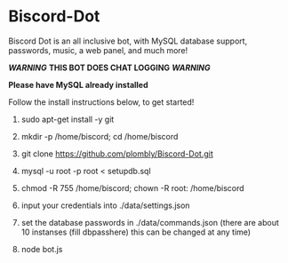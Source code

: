 # Biscord-Dot

Biscord Dot is an all inclusive bot, with MySQL database support, passwords, music, a web panel, and much more!

***WARNING*** **THIS BOT DOES CHAT LOGGING** ***WARNING***

**Please have MySQL already installed**

Follow the install instructions below, to get started!

1. sudo apt-get install -y git

2. mkdir -p /home/biscord; cd /home/biscord

2. git clone https://github.com/plombly/Biscord-Dot.git

3. mysql -u root -p root < setupdb.sql

4. chmod -R 755 /home/biscord; chown -R root: /home/biscord

5. input your credentials into ./data/settings.json

6. set the database passwords in ./data/commands.json (there are about 10 instanses (fill dbpasshere) this can be changed at any time)

7. node bot.js
